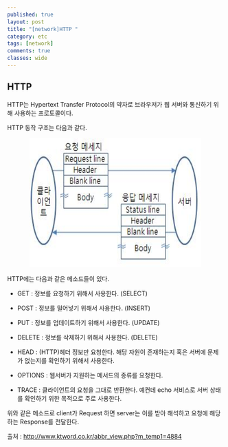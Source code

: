 ```yaml
---
published: true
layout: post
title: "[network]HTTP "
category: etc
tags: [network]
comments: true
classes: wide
---
```


## HTTP
HTTP는 Hypertext Transfer Protocol의 약자로 브라우저가 웹 서버와 통신하기 위해 사용하는 프로토콜이다.

HTTP 동작 구조는 다음과 같다.  

<center><img src = '/assets/image/Http-protocol.JPG' width = '400' height = '300' /></center>

HTTP에는 다음과 같은 메소드들이 있다.

+ GET : 정보를 요청하기 위해서 사용한다. (SELECT)

+ POST : 정보를 밀어넣기 위해서 사용한다. (INSERT)

+ PUT : 정보를 업데이트하기 위해서 사용한다. (UPDATE)

+ DELETE : 정보를 삭제하기 위해서 사용한다. (DELETE)

+ HEAD : (HTTP)헤더 정보만 요청한다. 해당 자원이 존재하는지 혹은 서버에 문제가 없는지를 확인하기 위해서 사용한다.

+ OPTIONS : 웹서버가 지원하는 메서드의 종류를 요청한다.

+ TRACE : 클라이언트의 요청을 그대로 반환한다. 예컨데 echo 서비스로 서버 상태를 확인하기 위한 목적으로 주로 사용한다.

위와 같은 메소드로 client가 Request 하면 server는 이를 받아 해석하고 요청에 해당하는 Response를 전달한다.  

출처 : http://www.ktword.co.kr/abbr_view.php?m_temp1=4884
